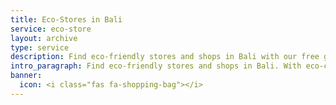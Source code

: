 ```yaml
---
title: Eco-Stores in Bali
service: eco-store
layout: archive
type: service
description: Find eco-friendly stores and shops in Bali with our free green business directory.
intro_paragraph: Find eco-friendly stores and shops in Bali. With eco-conscious products, green practices, and community initiatives, we can all help create a greener Bali that works for everyone.
banner:
  icon: <i class="fas fa-shopping-bag"></i>
---
```

